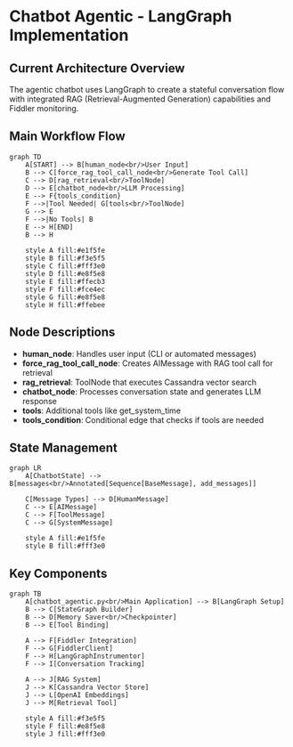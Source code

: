 # Chatbot Agentic - LangGraph Implementation

## Current Architecture Overview

The agentic chatbot uses LangGraph to create a stateful conversation flow with integrated RAG (Retrieval-Augmented Generation) capabilities and Fiddler monitoring.

## Main Workflow Flow

```mermaid
graph TD
    A[START] --> B[human_node<br/>User Input]
    B --> C[force_rag_tool_call_node<br/>Generate Tool Call]
    C --> D[rag_retrieval<br/>ToolNode]
    D --> E[chatbot_node<br/>LLM Processing]
    E --> F{tools_condition}
    F -->|Tool Needed| G[tools<br/>ToolNode]
    G --> E
    F -->|No Tools| B
    E --> H[END]
    B --> H
    
    style A fill:#e1f5fe
    style B fill:#f3e5f5
    style C fill:#fff3e0
    style D fill:#e8f5e8
    style E fill:#ffecb3
    style F fill:#fce4ec
    style G fill:#e8f5e8
    style H fill:#ffebee
```

## Node Descriptions

- **human_node**: Handles user input (CLI or automated messages)
- **force_rag_tool_call_node**: Creates AIMessage with RAG tool call for retrieval
- **rag_retrieval**: ToolNode that executes Cassandra vector search
- **chatbot_node**: Processes conversation state and generates LLM response
- **tools**: Additional tools like get_system_time
- **tools_condition**: Conditional edge that checks if tools are needed

## State Management

```mermaid
graph LR
    A[ChatbotState] --> B[messages<br/>Annotated[Sequence[BaseMessage], add_messages]]
    
    C[Message Types] --> D[HumanMessage]
    C --> E[AIMessage]
    C --> F[ToolMessage]
    C --> G[SystemMessage]
    
    style A fill:#e1f5fe
    style B fill:#fff3e0
```

## Key Components

```mermaid
graph TB
    A[chatbot_agentic.py<br/>Main Application] --> B[LangGraph Setup]
    B --> C[StateGraph Builder]
    B --> D[Memory Saver<br/>Checkpointer]
    B --> E[Tool Binding]
    
    A --> F[Fiddler Integration]
    F --> G[FiddlerClient]
    F --> H[LangGraphInstrumentor]
    F --> I[Conversation Tracking]
    
    A --> J[RAG System]
    J --> K[Cassandra Vector Store]
    J --> L[OpenAI Embeddings]
    J --> M[Retrieval Tool]
    
    style A fill:#f3e5f5
    style F fill:#e8f5e8
    style J fill:#fff3e0
```
